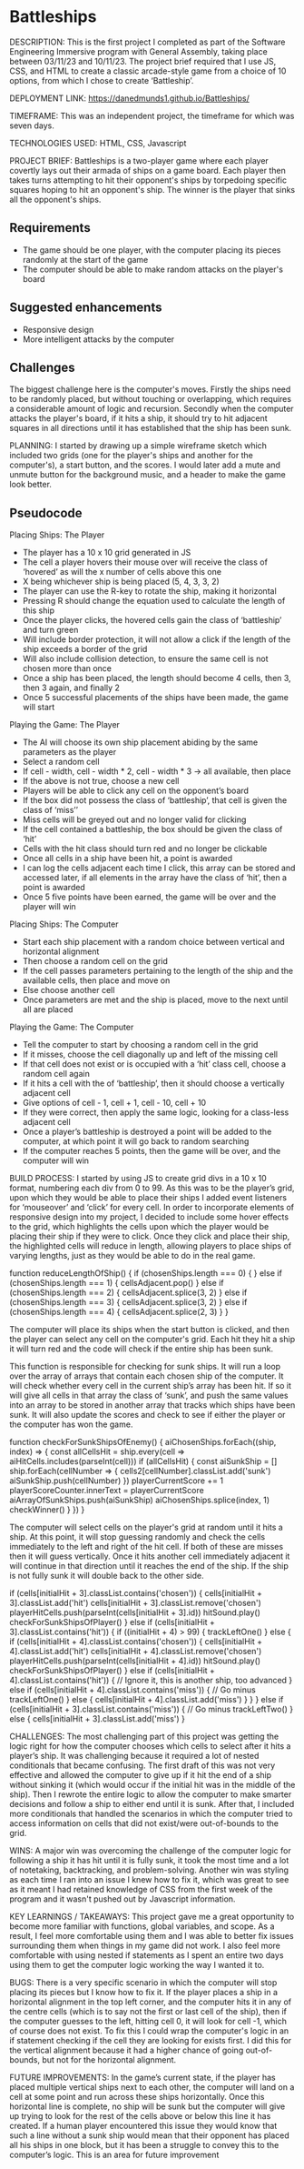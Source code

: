 # Battleships

DESCRIPTION:
This is the first project I completed as part of the Software Engineering Immersive program with General Assembly, taking place between 03/11/23 and 10/11/23.  The project brief required that I use JS, CSS, and HTML to create a classic arcade-style game from a choice of 10 options, from which I chose to create ‘Battleship’. 

DEPLOYMENT LINK: https://danedmunds1.github.io/Battleships/

TIMEFRAME: This was an independent project, the timeframe for which was seven days.

TECHNOLOGIES USED: HTML, CSS, Javascript

PROJECT BRIEF:
Battleships is a two-player game where each player covertly lays out their armada of ships on a game board. Each player then takes turns attempting to hit their opponent's ships by torpedoing specific squares hoping to hit an opponent's ship.
The winner is the player that sinks all the opponent's ships.
## Requirements
* The game should be one player, with the computer placing its pieces randomly at the start of the game
* The computer should be able to make random attacks on the player's board
## Suggested enhancements
* Responsive design
* More intelligent attacks by the computer
## Challenges
The biggest challenge here is the computer's moves. Firstly the ships need to be randomly placed, but without touching or overlapping, which requires a considerable amount of logic and recursion. Secondly when the computer attacks the player's board, if it hits a ship, it should try to hit adjacent squares in all directions until it has established that the ship has been sunk.

PLANNING: 
I started by drawing up a simple wireframe sketch which included two grids (one for the player's ships and another for the computer's), a start button, and the scores. I would later add a mute and unmute button for the background music, and a header to make the game look better.
## Pseudocode
Placing Ships: The Player
* The player has a 10 x 10 grid generated in JS
* The cell a player hovers their mouse over will receive the class of ‘hovered’ as will the x number of cells above this one
* X being whichever ship is being placed (5, 4, 3, 3, 2)
* The player can use the R-key to rotate the ship, making it horizontal
* Pressing R should change the equation used to calculate the length of this ship
* Once the player clicks, the hovered cells gain the class of ‘battleship’ and turn green
* Will include border protection, it will not allow a click if the length of the ship exceeds a border of the grid
* Will also include collision detection, to ensure the same cell is not chosen more than once
* Once a ship has been placed, the length should become 4 cells, then 3, then 3 again, and finally 2
* Once 5 successful placements of the ships have been made, the game will start

Playing the Game: The Player
* The AI will choose its own ship placement abiding by the same parameters as the player
* Select a random cell
* If cell - width, cell - width * 2, cell - width * 3 → all available, then place
* If the above is not true, choose a new cell
* Players will be able to click any cell on the opponent’s board
* If the box did not possess the class of ‘battleship’, that cell is given the class of ‘miss’’
* Miss cells will be greyed out and no longer valid for clicking
* If the cell contained a battleship, the box should be given the class of ‘hit’
* Cells with the hit class should turn red and no longer be clickable
* Once all cells in a ship have been hit, a point is awarded
* I can log the cells adjacent each time I click, this array can be stored and accessed later, if all elements in the array 
  have the class of ‘hit’, then a point is awarded
* Once 5 five points have been earned, the game will be over and the player will win

Placing Ships: The Computer
* Start each ship placement with a random choice between vertical and horizontal alignment
* Then choose a random cell on the grid
* If the cell passes parameters pertaining to the length of the ship and the available cells, then place and move on
* Else choose another cell
* Once parameters are met and the ship is placed, move to the next until all are placed

Playing the Game: The Computer
* Tell the computer to start by choosing a random cell in the grid
* If it misses, choose the cell diagonally up and left of the missing cell
* If that cell does not exist or is occupied with a ‘hit’ class cell, choose a random cell again
* If it hits a cell with the of ‘battleship’, then it should choose a vertically adjacent cell
* Give options of cell - 1, cell + 1, cell - 10, cell + 10
* If they were correct, then apply the same logic, looking for a class-less adjacent cell
* Once a player’s battleship is destroyed a point will be added to the computer, at which point it will go back to random 
  searching
* If the computer reaches 5 points, then the game will be over, and the computer will win

BUILD PROCESS:
I started by using JS to create grid divs in a 10 x 10 format, numbering each div from 0 to 99. As this was to be the player’s grid, upon which they would be able to place their ships I added event listeners for ‘mouseover’ and ‘click’ for every cell. In order to incorporate elements of responsive design into my project, I decided to include some hover effects to the grid, which highlights the cells upon which the player would be placing their ship if they were to click. Once they click and place their ship, the highlighted cells will reduce in length, allowing players to place ships of varying lengths, just as they would be able to do in the real game.

function reduceLengthOfShip() {
  if (chosenShips.length === 0) {
  } else if (chosenShips.length === 1) {
    cellsAdjacent.pop()
  } else if (chosenShips.length === 2) {
    cellsAdjacent.splice(3, 2)
  } else if (chosenShips.length === 3) {
    cellsAdjacent.splice(3, 2)
  } else if (chosenShips.length === 4) {
    cellsAdjacent.splice(2, 3)
  }
}

The computer will place its ships when the start button is clicked, and then the player can select any cell on the computer's grid. Each hit they hit a ship it will turn red and the code will check if the entire ship has been sunk. 

This function is responsible for checking for sunk ships. It will run a loop over the array of arrays that contain each chosen ship of the computer. It will check whether every cell in the current ship’s array has been hit. If so it will give all cells in that array the class of ‘sunk’, and push the same values into an array to be stored in another array that tracks which ships have been sunk. It will also update the scores and check to see if either the player or the computer has won the game.

function checkForSunkShipsOfEnemy() {
  aiChosenShips.forEach((ship, index) => {
    const allCellsHit = ship.every(cell => aiHitCells.includes(parseInt(cell)))
    if (allCellsHit) {
      const aiSunkShip = []
      ship.forEach(cellNumber => {
        cells2[cellNumber].classList.add('sunk')
        aiSunkShip.push(cellNumber)
      })
      playerCurrentScore += 1
      playerScoreCounter.innerText = playerCurrentScore
      aiArrayOfSunkShips.push(aiSunkShip)
      aiChosenShips.splice(index, 1)
      checkWinner()
    }
  })
}

The computer will select cells on the player's grid at random until it hits a ship. At this point, it will stop guessing randomly and check the cells immediately to the left and right of the hit cell. If both of these are misses then it will guess vertically. Once it hits another cell immediately adjacent it will continue in that direction until it reaches the end of the ship. If the ship is not fully sunk it will double back to the other side.

if (cells[initialHit + 3].classList.contains('chosen')) {
              cells[initialHit + 3].classList.add('hit')
              cells[initialHit + 3].classList.remove('chosen')
              playerHitCells.push(parseInt(cells[initialHit + 3].id))
              hitSound.play()
              checkForSunkShipsOfPlayer()
            } else if (cells[initialHit + 3].classList.contains('hit')) {
              if ((initialHit + 4) > 99) {
                trackLeftOne()
              } else {
                if (cells[initialHit + 4].classList.contains('chosen')) {
                  cells[initialHit + 4].classList.add('hit')
                  cells[initialHit + 4].classList.remove('chosen')
                  playerHitCells.push(parseInt(cells[initialHit + 4].id))
                  hitSound.play()
                  checkForSunkShipsOfPlayer()
                } else if (cells[initialHit + 4].classList.contains('hit')) {
                  // Ignore it, this is another ship, too advanced
                } else if (cells[initialHit + 4].classList.contains('miss')) {
                  // Go minus
                  trackLeftOne()
                } else {
                  cells[initialHit + 4].classList.add('miss')
                }
              }
            } else if (cells[initialHit + 3].classList.contains('miss')) {
              // Go minus
              trackLeftTwo()
            } else {
              cells[initialHit + 3].classList.add('miss')
            }

CHALLENGES:
The most challenging part of this project was getting the logic right for how the computer chooses which cells to select after it hits a player’s ship. It was challenging because it required a lot of nested conditionals that became confusing. The first draft of this was not very effective and allowed the computer to give up if it hit the end of a ship without sinking it (which would occur if the initial hit was in the middle of the ship). Then I rewrote the entire logic to allow the computer to make smarter decisions and follow a ship to either end until it is sunk. After that, I included more conditionals that handled the scenarios in which the computer tried to access information on cells that did not exist/were out-of-bounds to the grid.

WINS:
A major win was overcoming the challenge of the computer logic for following a ship it has hit until it is fully sunk, it took the most time and a lot of notetaking, backtracking, and problem-solving.
Another win was styling as each time I ran into an issue I knew how to fix it, which was great to see as it meant I had retained knowledge of CSS from the first week of the program and it wasn't pushed out by Javascript information.

KEY LEARNINGS / TAKEAWAYS:
This project gave me a great opportunity to become more familiar with functions, global variables, and scope. As a result, I feel more comfortable using them and I was able to better fix issues surrounding them when things in my game did not work. I also feel more comfortable with using nested if statements as I spent an entire two days using them to get the computer logic working the way I wanted it to.

BUGS:
There is a very specific scenario in which the computer will stop placing its pieces but I know how to fix it. If the player places a ship in a horizontal alignment in the top left corner, and the computer hits it in any of the centre cells (which is to say not the first or last cell of the ship), then if the computer guesses to the left, hitting cell 0, it will look for cell -1, which of course does not exist. To fix this I could wrap the computer's logic in an if statement checking if the cell they are looking for exists first. I did this for the vertical alignment because it had a higher chance of going out-of-bounds, but not for the horizontal alignment.

FUTURE IMPROVEMENTS:
In the game’s current state, if the player has placed multiple vertical ships next to each other, the computer will land on a cell at some point and run across these ships horizontally. Once this horizontal line is complete, no ship will be sunk but the computer will give up trying to look for the rest of the cells above or below this line it has created. If a human player encountered this issue they would know that such a line without a sunk ship would mean that their opponent has placed all his ships in one block, but it has been a struggle to convey this to the computer’s logic. This is an area for future improvement
